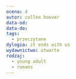 ```yaml
---
ocena: 4
autor: collen hoover
data-od: 
data-do: 
tags:
  - przeczytane
dylogia: it ends with us
wydawnictwo: otwarte
rodzaj:
  - young adult
  - romans
---
```


